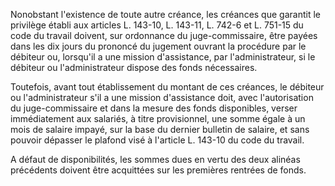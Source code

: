 Nonobstant l'existence de toute autre créance, les créances que garantit le privilège établi aux articles L. 143-10, L. 143-11, L. 742-6 et L. 751-15 du code du travail doivent, sur ordonnance du juge-commissaire, être payées dans les dix jours du prononcé du jugement ouvrant la procédure par le débiteur ou, lorsqu'il a une mission d'assistance, par l'administrateur, si le débiteur ou l'administrateur dispose des fonds nécessaires. 


Toutefois, avant tout établissement du montant de ces créances, le débiteur ou l'administrateur s'il a une mission d'assistance doit, avec l'autorisation du juge-commissaire et dans la mesure des fonds disponibles, verser immédiatement aux salariés, à titre provisionnel, une somme égale à un mois de salaire impayé, sur la base du dernier bulletin de salaire, et sans pouvoir dépasser le plafond visé à l'article L. 143-10 du code du travail.


A défaut de disponibilités, les sommes dues en vertu des deux alinéas précédents doivent être acquittées sur les premières rentrées de fonds.

